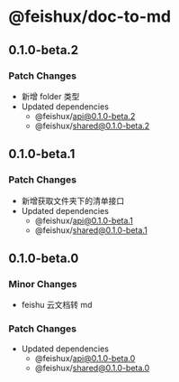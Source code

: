 # @feishux/doc-to-md

## 0.1.0-beta.2

### Patch Changes

- 新增 folder 类型
- Updated dependencies
  - @feishux/api@0.1.0-beta.2
  - @feishux/shared@0.1.0-beta.2

## 0.1.0-beta.1

### Patch Changes

- 新增获取文件夹下的清单接口
- Updated dependencies
  - @feishux/api@0.1.0-beta.1
  - @feishux/shared@0.1.0-beta.1

## 0.1.0-beta.0

### Minor Changes

- feishu 云文档转 md

### Patch Changes

- Updated dependencies
  - @feishux/api@0.1.0-beta.0
  - @feishux/shared@0.1.0-beta.0
